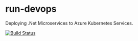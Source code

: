 # run-devops
Deploying .Net Microservices to Azure Kubernetes Services.

[![Build Status](https://dev.azure.com/traineerj/shopping/_apis/build/status/shoppingclient-pipeline?branchName=main)](https://dev.azure.com/traineerj/shopping/_build/latest?definitionId=7&branchName=main)
